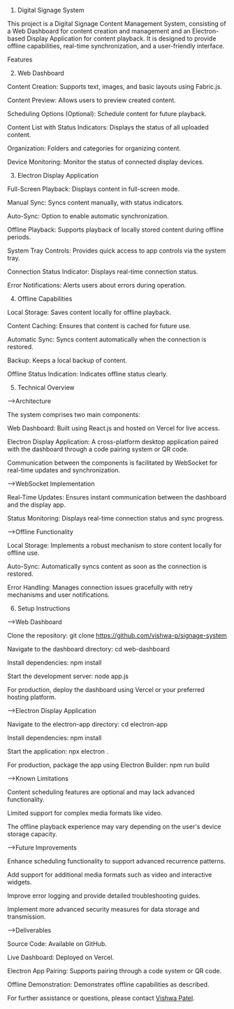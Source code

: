 1) Digital Signage System

This project is a Digital Signage Content Management System, consisting of a Web Dashboard for content creation and management and an Electron-based Display Application for content playback. It is designed to provide offline capabilities, real-time synchronization, and a user-friendly interface.

Features

2) Web Dashboard

Content Creation: Supports text, images, and basic layouts using Fabric.js.

Content Preview: Allows users to preview created content.

Scheduling Options (Optional): Schedule content for future playback.

Content List with Status Indicators: Displays the status of all uploaded content.

Organization: Folders and categories for organizing content.

Device Monitoring: Monitor the status of connected display devices.

3) Electron Display Application

Full-Screen Playback: Displays content in full-screen mode.

Manual Sync: Syncs content manually, with status indicators.

Auto-Sync: Option to enable automatic synchronization.

Offline Playback: Supports playback of locally stored content during offline periods.

System Tray Controls: Provides quick access to app controls via the system tray.

Connection Status Indicator: Displays real-time connection status.

Error Notifications: Alerts users about errors during operation.

4) Offline Capabilities

Local Storage: Saves content locally for offline playback.

Content Caching: Ensures that content is cached for future use.

Automatic Sync: Syncs content automatically when the connection is restored.

Backup: Keeps a local backup of content.

Offline Status Indication: Indicates offline status clearly.

5) Technical Overview

-->Architecture

The system comprises two main components:

Web Dashboard: Built using React.js and hosted on Vercel for live access.

Electron Display Application: A cross-platform desktop application paired with the dashboard through a code pairing system or QR code.

Communication between the components is facilitated by WebSocket for real-time updates and synchronization.

-->WebSocket Implementation

Real-Time Updates: Ensures instant communication between the dashboard and the display app.

Status Monitoring: Displays real-time connection status and sync progress.

-->Offline Functionality

Local Storage: Implements a robust mechanism to store content locally for offline use.

Auto-Sync: Automatically syncs content as soon as the connection is restored.

Error Handling: Manages connection issues gracefully with retry mechanisms and user notifications.

6) Setup Instructions

-->Web Dashboard

Clone the repository: git clone https://github.com/vishwa-p/signage-system

Navigate to the dashboard directory: cd web-dashboard

Install dependencies: npm install

Start the development server:  node app.js 

For production, deploy the dashboard using Vercel or your preferred hosting platform.

-->Electron Display Application

Navigate to the electron-app directory: cd electron-app

Install dependencies: npm install

Start the application: npx electron .

For production, package the app using Electron Builder: npm run build

-->Known Limitations

Content scheduling features are optional and may lack advanced functionality.

Limited support for complex media formats like video.

The offline playback experience may vary depending on the user's device storage capacity.

-->Future Improvements

Enhance scheduling functionality to support advanced recurrence patterns.

Add support for additional media formats such as video and interactive widgets.

Improve error logging and provide detailed troubleshooting guides.

Implement more advanced security measures for data storage and transmission.

-->Deliverables

Source Code: Available on GitHub.

Live Dashboard: Deployed on Vercel.

Electron App Pairing: Supports pairing through a code system or QR code.

Offline Demonstration: Demonstrates offline capabilities as described.

For further assistance or questions, please contact [Vishwa Patel](https://github.com/vishwa-p?tab=repositories).
